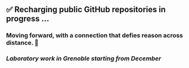 ## ✅ Recharging public GitHub repositories in progress ...

### Moving forward, with a connection that defies reason across distance. 🤔
### *Laboratory work in Grenoble starting from December*
